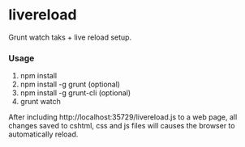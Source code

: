 livereload
================

Grunt watch taks + live reload setup.

### Usage

1. npm install
2. npm install -g grunt (optional)
3. npm install -g grunt-cli (optional)
4. grunt watch

After including http://localhost:35729/livereload.js to a web page, all changes saved to cshtml, css and js files will causes the browser to automatically reload.
